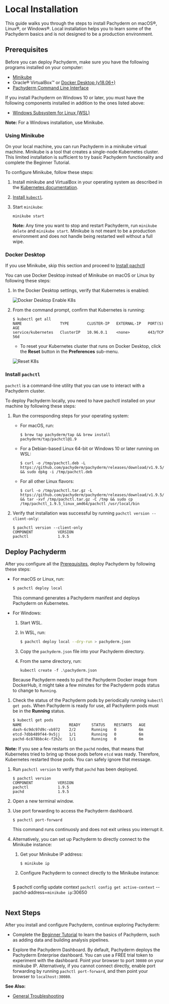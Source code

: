 # Local Installation

This guide walks you through the steps to install Pachyderm
on macOS®, Linux®, or Windows®. Local installation helps you to learn
some of the Pachyderm basics and is not designed to be a production
environment.

## Prerequisites

Before you can deploy Pachyderm, make sure you have the following
programs installed on your computer:

- [Minikube](#minikube)
- Oracle® VirtualBox™ or [Docker Desktop (v18.06+)](#docker-desktop)
- [Pachyderm Command Line Interface](#pachctl)

If you install Pachyderm on Windows 10 or later, you must have the following
components installed in addition to the ones listed above:

- [Windows Subsystem for Linux (WSL)](https://docs.microsoft.com/en-us/windows/wsl/install-win10)

**Note:** For a Windows installation, use Minikube.


### Using Minikube

On your local machine, you can run Pachyderm in a minikube virtual machine.
Minikube is a tool that creates a single-node Kubernetes cluster. This limited
installation is sufficient to try basic Pachyderm functionality and complete
the Beginner Tutorial.

To configure Minikube, follow these steps:

1. Install minikube and VirtualBox in your operating system as described in the
[Kubernetes documentation](http://kubernetes.io/docs/getting-started-guides/minikube).
1. [Install `kubectl`](https://kubernetes.io/docs/tasks/tools/install-kubectl/).
1. Start `minikube`:

   ```shell
   minikube start
   ```

   **Note:** Any time you want to stop and restart Pachyderm, run `minikube delete`
   and `minikube start`. Minikube is not meant to be a production environment
   and does not handle being restarted well without a full wipe.

### Docker Desktop

If you use Minikube, skip this section and proceed to [Install pachctl](#install-pachctl)

You can use Docker Desktop instead of Minikube on macOS or Linux
by following these steps:

1. In the Docker Desktop settings, verify that Kubernetes is enabled:

   ![Docker Desktop Enable K8s](Docker_Desktop_Enable_k8s.png)

1. From the command prompt, confirm that Kubernetes is running:

   ```
   $ kubectl get all
   NAME                 TYPE        CLUSTER-IP   EXTERNAL-IP   PORT(S)   AGE
   service/kubernetes   ClusterIP   10.96.0.1    <none>        443/TCP   56d
   ```

   * To reset your Kubernetes cluster that runs on Docker Desktop, click
   the **Reset** button in the **Preferences** sub-menu.

   ![Reset K8s](DFD_Reset_K8s.png)

### Install `pachctl`

`pachctl` is a command-line utility that you can use to interact
with a Pachyderm cluster.

To deploy Pachyderm locally, you need
to have pachctl installed on your machine by following these steps:

1. Run the corresponding steps for your operating system:

   * For macOS, run:

     ```shell
     $ brew tap pachyderm/tap && brew install pachyderm/tap/pachctl@1.9
     ```

   * For a Debian-based Linux 64-bit or Windows 10 or later running on
   WSL:

     ```
     $ curl -o /tmp/pachctl.deb -L https://github.com/pachyderm/pachyderm/releases/download/v1.9.5/pachctl_1.9.5_amd64.deb && sudo dpkg -i /tmp/pachctl.deb
     ```

   * For all other Linux flavors:

     ```
     $ curl -o /tmp/pachctl.tar.gz -L https://github.com/pachyderm/pachyderm/releases/download/v1.9.5/pachctl_1.9.5_linux_amd64.tar.gz && tar -xvf /tmp/pachctl.tar.gz -C /tmp && sudo cp /tmp/pachctl_1.9.5_linux_amd64/pachctl /usr/local/bin
     ```

1. Verify that installation was successful by running `pachctl version --client-only`:

   ```
   $ pachctl version --client-only
   COMPONENT           VERSION
   pachctl             1.9.5
   ```

## Deploy Pachyderm

After you configure all the [Prerequisites](#prerequisites),
deploy Pachyderm by following these steps:

* For macOS or Linux, run:

   ```sh
   $ pachctl deploy local
   ```

   This command generates a Pachyderm manifest and deploys Pachyderm on
   Kubernetes.

* For Windows:

  1. Start WSL.
  1. In WSL, run:

     ```sh
     $ pachctl deploy local --dry-run > pachyderm.json
     ```

  1. Copy the `pachyderm.json` file into your Pachyderm directory.
  1. From the same directory, run:

     ```
     kubectl create -f .\pachyderm.json
     ```

  Because Pachyderm needs to pull the Pachyderm Docker image
  from DockerHub, it might take a few minutes for the Pachyderm pods status
  to change to `Running`.

1. Check the status of the Pachyderm pods by periodically
running `kubectl get pods`. When Pachyderm is ready for use,
all Pachyderm pods must be in the **Running** status.


   ```sh
   $ kubectl get pods
   NAME                     READY     STATUS    RESTARTS   AGE
   dash-6c9dc97d9c-vb972    2/2       Running   0          6m
   etcd-7dbb489f44-9v5jj    1/1       Running   0          6m
   pachd-6c878bbc4c-f2h2c   1/1       Running   0          6m
   ```

**Note:** If you see a few restarts on the `pachd` nodes, that means that
Kubernetes tried to bring up those pods before `etcd` was ready. Therefore,
Kubernetes restarted those pods. You can safely ignore that message.

1. Run `pachctl version` to verify that `pachd` has been deployed.

   ```shell
   $ pachctl version
   COMPONENT           VERSION
   pachctl             1.9.5
   pachd               1.9.5
   ```



1. Open a new terminal window.

1. Use port forwarding to access the Pachyderm dashboard.

   ```
   $ pachctl port-forward
   ```

   This command runs continuosly and does not exit unless you interrupt it.

1. Alternatively, you can set up Pachyderm to directly connect to
the Minikube instance:

   1. Get your Minikube IP address:

      ```bash
      $ minikube ip
      ```

   1. Configure Pachyderm to connect directly to the Minikube instance:

      ```bash
     $ pachctl config update context `pachctl config get active-context` --pachd-address=`minikube ip`:30650
      ```

## Next Steps

After you install and configure Pachyderm,
continue exploring Pachyderm:

* Complete the [Beginner Tutorial](./beginner_tutorial.html)
to learn the basics of Pachyderm, such as adding data and building
analysis pipelines.

* Explore the Pachyderm Dashboard.
By default, Pachyderm deploys the Pachyderm Enterprise dashboard. You can
use a FREE trial token to experiment with the dashboard. Point your
browser to port `30080` on your minikube IP.
Alternatively, if you cannot connect directly, enable port forwarding
by running `pachctl port-forward`, and then point your browser to
`localhost:30080`.

**See Also:**

- [General Troubleshooting](../managing_pachyderm/general_troubleshooting.html)
